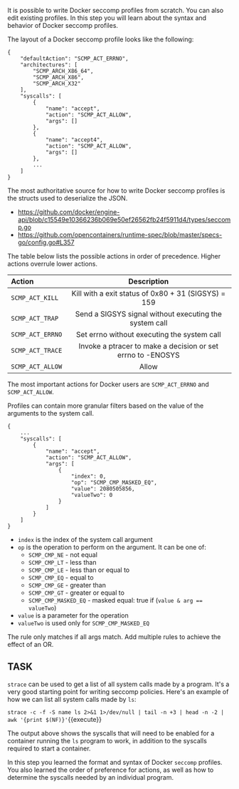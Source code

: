 
It is possible to write Docker seccomp profiles from scratch. You can also edit existing profiles. In this step you will learn about the syntax and behavior of Docker seccomp profiles.

The layout of a Docker seccomp profile looks like the following:
```
{
    "defaultAction": "SCMP_ACT_ERRNO",
    "architectures": [
        "SCMP_ARCH_X86_64",
        "SCMP_ARCH_X86",
        "SCMP_ARCH_X32"
    ],
    "syscalls": [
        {
            "name": "accept",
            "action": "SCMP_ACT_ALLOW",
            "args": []
        },
        {
            "name": "accept4",
            "action": "SCMP_ACT_ALLOW",
            "args": []
        },
        ...
    ]
}
```
The most authoritative source for how to write Docker seccomp profiles is the structs used to deserialize the JSON.

- https://github.com/docker/engine-api/blob/c15549e10366236b069e50ef26562fb24f5911d4/types/seccomp.go
- https://github.com/opencontainers/runtime-spec/blob/master/specs-go/config.go#L357

The table below lists the possible actions in order of precedence. Higher actions overrule lower actions.

| Action	| Description |
|:------|:------:|
|`SCMP_ACT_KILL`|	Kill with a exit status of 0x80 + 31 (SIGSYS) = 159|
|`SCMP_ACT_TRAP`|	Send a SIGSYS signal without executing the system call|
|`SCMP_ACT_ERRNO`|	Set errno without executing the system call|
|`SCMP_ACT_TRACE`|	Invoke a ptracer to make a decision or set errno to -ENOSYS|
|`SCMP_ACT_ALLOW`|	Allow|

The most important actions for Docker users are `SCMP_ACT_ERRNO` and `SCMP_ACT_ALLOW`.

Profiles can contain more granular filters based on the value of the arguments to the system call.
```
{
    ...
    "syscalls": [
        {
            "name": "accept",
            "action": "SCMP_ACT_ALLOW",
            "args": [
                {
                    "index": 0,
                    "op": "SCMP_CMP_MASKED_EQ",
                    "value": 2080505856,
                    "valueTwo": 0
                }
            ]
        }
    ]
}
```

- `index` is the index of the system call argument
- `op` is the operation to perform on the argument. It can be one of:
  - `SCMP_CMP_NE` - not equal
  - `SCMP_CMP_LT` - less than
  - `SCMP_CMP_LE` - less than or equal to
  - `SCMP_CMP_EQ` - equal to
  - `SCMP_CMP_GE` - greater than
  - `SCMP_CMP_GT` - greater or equal to
  - `SCMP_CMP_MASKED_EQ` - masked equal: true if (`value & arg == valueTwo`)
- `value` is a parameter for the operation
- `valueTwo` is used only for `SCMP_CMP_MASKED_EQ`

The rule only matches if all args match. Add multiple rules to achieve the effect of an OR.

## TASK
`strace` can be used to get a list of all system calls made by a program. It's a very good starting point for writing seccomp policies. Here's an example of how we can list all system calls made by `ls`:

``strace -c -f -S name ls 2>&1 1>/dev/null | tail -n +3 | head -n -2 | awk '{print $(NF)}'``{{execute}}

The output above shows the syscalls that will need to be enabled for a container running the `ls` program to work, in addition to the syscalls required to start a container.

In this step you learned the format and syntax of Docker `seccomp` profiles. You also learned the order of preference for actions, as well as how to determine the syscalls needed by an individual program.
